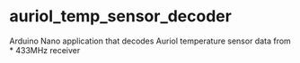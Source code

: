 # auriol_temp_sensor_decoder
Arduino Nano application that decodes Auriol temperature sensor data from   * 433MHz receiver
